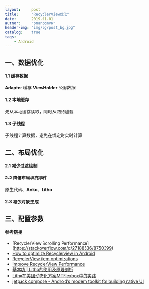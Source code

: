 ```yaml
---
layout:     post
title:      "RecyclerView优化"
date:       2019-01-01
author:     "phantomVK"
header-img: "img/bg/post_bg.jpg"
catalog:    true
tags:
    - Android
---
```


## 一、数据优化

#### 1.1 缓存数据

__Adapter__ 缓存 __ViewHolder__ 公用数据

#### 1.2 本地缓存

先从本地缓存读取，同时从网络加载

#### 1.3 子线程

子线程计算数据，避免在绑定时实时计算

## 二、布局优化

#### 2.1 减少过渡绘制

#### 2.2 降低布局填充事件

原生代码、__Anko__、__Litho__

#### 2.3 减少对象生成

## 三、配置参数



#### 参考链接

- [[RecyclerView Scrolling Performance](https://stackoverflow.com/questions/27188536/recyclerview-scrolling-performance)](https://stackoverflow.com/q/27188536/8750399)
- [How to optimize Recyclerview in Android](https://mobikul.com/how-to-optimize-recyclerview-in-android/)
- [RecyclerView item optimizations](https://medium.com/@programmerr47/recyclerview-item-optimizations-cae1aed0c321)
- [Improve RecyclerView Performance](https://blog.usejournal.com/improve-recyclerview-performance-ede5cec6c5bf)
- [基本功 | Litho的使用及原理剖析](https://tech.meituan.com/2019/03/14/litho-use-and-principle-analysis.html)
- [Litho在美团动态化方案MTFlexbox中的实践](https://tech.meituan.com/2019/09/19/litho-practice-in-dynamic-program-mtflexbox.html)
- [jetpack compose - Android’s modern toolkit for building native UI](https://developer.android.com/jetpack/compose)

